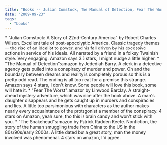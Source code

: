 ```yaml
---
title: "Books -- Julian Comstock, The Manual of Detection, Fear The Worst"
date: "2009-09-23"
tags: 
  - "books"
---
```


\* "Julian Comstock: A Story of 22nd-Century America" by Robert Charles Wilson. Excellent tale of post-apocolyptic America. Classic tragedy themes -- the rise of an idealist to power, and his fall driven by his excessive actions in service of his ideals. All narrated by a friend in a folksy Twainish style. Very engaging. Amazon says 3.5 stars, I might nudge a little higher. \* "The Manual of Detection":amazon by Jedediah Barry. A clerk in a detective agency gets pulled into a conspiracy of murder and power. Oh and the boundary between dreams and reality is completely porous so this is a pretty odd read. The ending is all too neat for a premise this strange. Amazon says 4 stars, I don't know. Some people will love this book, some will hate it. \* "Fear The Worst":amazon by Linwood Barclay. A straight-ahead mystery adventure, which was nice after the book above. A man's daughter disappears and he gets caught up in murders and conspiracies and lies. A little too parsimonious with characters as the author makes nearly every acquaintance of the protagonist a member of the conspiracy. 4 stars on Amazon, yeah sure, tho this is brain candy and won't stick with you. \* "The Snakehead":amazon by Patrick Radden Keefe. Nonfiction, the story of the human smuggling trade from China to the US in the 80s/90s/early 2000s. A little dated but a great story, man the money involved was phenomenal. 4 stars on amazon, I'd agree.
